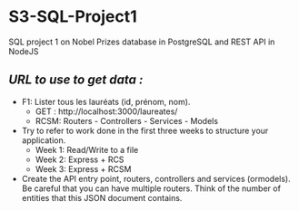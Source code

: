 # S3-SQL-Project1
SQL project 1 on Nobel Prizes database in PostgreSQL and REST API in NodeJS
## *URL to use to get data :*
* F1: Lister tous les lauréats (id, prénom, nom).  
  * GET : http://localhost:3000/laureates/
  * RCSM: Routers - Controllers - Services - Models  
* Try to refer to work done in the first three weeks to structure your application.  
  * Week 1: Read/Write to a file  
  * Week 2: Express + RCS  
  * Week 3: Express + RCSM  
* Create the API entry point, routers, controllers and services (ormodels). Be careful that you can have multiple routers. Think of the number of entities that this JSON document contains.  
